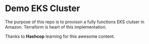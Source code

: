 # Demo EKS Cluster
The purpose of this repo is to provison a fully functions EKS clutser in Amazon.
Terraform is heart of this implementation.

Thanks to **Hashcop** learning for this awesome content.
